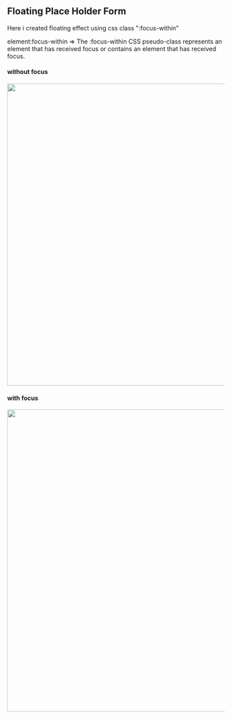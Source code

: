 ## Floating Place Holder Form

Here i created floating effect using css class ":focus-within"

element:focus-within =>
The :focus-within CSS pseudo-class represents an element that has received focus or contains an element that has received focus.

#### without focus

<img src="./images/withoutfocus.png" width="700"/>

#### with focus

<img src="./images/withfocus.png" width="700"/>
